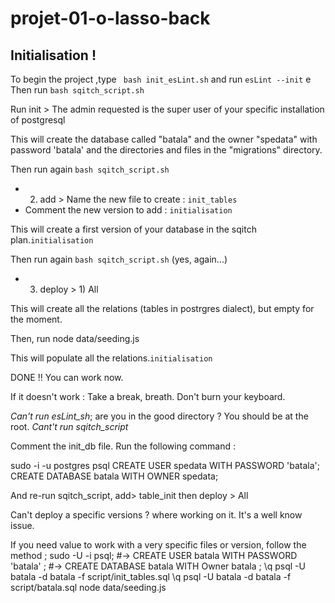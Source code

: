 # projet-01-o-lasso-back

## Initialisation !


To begin the project ,type   ``` bash init_esLint.sh```
 and run ``` esLint --init ```
e
Then run  ```bash sqitch_script.sh```

Run init > The admin requested is the super user of your specific installation of postgresql

This will create the database called "batala" and the owner "spedata" with password 'batala' and the directories and files in the "migrations" directory.

Then run again ```bash sqitch_script.sh```

 - 2) add > Name the new file to create : ` init_tables `
 - Comment the new version to add :  `initialisation`

 This will create a first version of your database in the sqitch plan.`initialisation`

 Then run again ```bash sqitch_script.sh``` (yes, again...)

 - 3) deploy > 1) All 

 This will create all the relations (tables in postrgres dialect), but empty for the moment.

Then, run node data/seeding.js

This will populate all the relations.`initialisation`

DONE !! You can work now.

If it doesn't work :
Take a break, breath. Don't burn your keyboard.

*Can't run esLint_sh*; are you in the good directory ? You should be at the root.
*Cant't run sqitch_script*

Comment the init_db file. Run the following command :

sudo -i -u postgres psql
CREATE USER spedata WITH PASSWORD 'batala';
CREATE DATABASE batala WITH OWNER spedata;

And re-run sqitch_script, add> table_init then deploy > All 



Can't deploy a specific versions ? where working on it. It's a well know issue.

 If you need value to work with a very specific files or version, follow the method ;
sudo -U -i psql;
#-> CREATE USER batala WITH PASSWORD 'batala' ;
#-> CREATE DATABASE batala WITH Owner batala ;
\q
psql -U batala -d batala -f script/init_tables.sql
\q
psql -U batala -d batala -f script/batala.sql
node data/seeding.js
